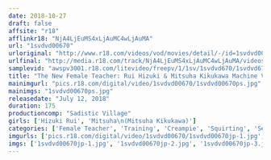 ```yaml
---
date: 2018-10-27
draft: false
affsite: "r18"
afflinkr18: "NjA4LjEuMS4xLjAuMC4wLjAuMA"
url: "1svdvd00670"
urloriginal: "http://www.r18.com/videos/vod/movies/detail/-/id=1svdvd00670"
urlfinal: "http://media.r18.com/track/NjA4LjEuMS4xLjAuMC4wLjAuMA/videos/vod/movies/detail/-/id=1svdvd00670"
samplevid: "awspv3001.r18.com/litevideo/freepv/1/1sv/1svdvd670/1svdvd670_dmb_w.mp4"
title: "The New Female Teacher: Rui Hizuki & Mitsuha Kikukawa Machine Vibrator Breaking In + Aphrodisiac Wooden Horse + 30 Baby-making Creampies = Squirting, Squirting, & More Squirting! 30"
mainimgurl: "pics.r18.com/digital/video/1svdvd00670/1svdvd00670ps.jpg"
mainimgs: "1svdvd00670ps.jpg"
releasedate: "July 12, 2018"
duration: 175
productioncomp: "Sadistic Village"
girls: ['Hizuki Rui', 'Mitsuha\n(Mitsuha Kikukawa)']
categories: ['Female Teacher', 'Training', 'Creampie', 'Squirting', 'Sex Toys', 'Hi-Def']
imgurls: ['pics.r18.com/digital/video/1svdvd00670/1svdvd00670jp-1.jpg', 'pics.r18.com/digital/video/1svdvd00670/1svdvd00670jp-2.jpg', 'pics.r18.com/digital/video/1svdvd00670/1svdvd00670jp-3.jpg', 'pics.r18.com/digital/video/1svdvd00670/1svdvd00670jp-4.jpg', 'pics.r18.com/digital/video/1svdvd00670/1svdvd00670jp-5.jpg', 'pics.r18.com/digital/video/1svdvd00670/1svdvd00670jp-6.jpg', 'pics.r18.com/digital/video/1svdvd00670/1svdvd00670jp-7.jpg', 'pics.r18.com/digital/video/1svdvd00670/1svdvd00670jp-8.jpg', 'pics.r18.com/digital/video/1svdvd00670/1svdvd00670jp-9.jpg', 'pics.r18.com/digital/video/1svdvd00670/1svdvd00670jp-10.jpg', 'pics.r18.com/digital/video/1svdvd00670/1svdvd00670jp-11.jpg', 'pics.r18.com/digital/video/1svdvd00670/1svdvd00670jp-12.jpg', 'pics.r18.com/digital/video/1svdvd00670/1svdvd00670jp-13.jpg', 'pics.r18.com/digital/video/1svdvd00670/1svdvd00670jp-14.jpg', 'pics.r18.com/digital/video/1svdvd00670/1svdvd00670jp-15.jpg', 'pics.r18.com/digital/video/1svdvd00670/1svdvd00670jp-16.jpg', 'pics.r18.com/digital/video/1svdvd00670/1svdvd00670jp-17.jpg', 'pics.r18.com/digital/video/1svdvd00670/1svdvd00670jp-18.jpg', 'pics.r18.com/digital/video/1svdvd00670/1svdvd00670jp-19.jpg', 'pics.r18.com/digital/video/1svdvd00670/1svdvd00670jp-20.jpg']
imgs: ['1svdvd00670jp-1.jpg', '1svdvd00670jp-2.jpg', '1svdvd00670jp-3.jpg', '1svdvd00670jp-4.jpg', '1svdvd00670jp-5.jpg', '1svdvd00670jp-6.jpg', '1svdvd00670jp-7.jpg', '1svdvd00670jp-8.jpg', '1svdvd00670jp-9.jpg', '1svdvd00670jp-10.jpg', '1svdvd00670jp-11.jpg', '1svdvd00670jp-12.jpg', '1svdvd00670jp-13.jpg', '1svdvd00670jp-14.jpg', '1svdvd00670jp-15.jpg', '1svdvd00670jp-16.jpg', '1svdvd00670jp-17.jpg', '1svdvd00670jp-18.jpg', '1svdvd00670jp-19.jpg', '1svdvd00670jp-20.jpg']
---
```

